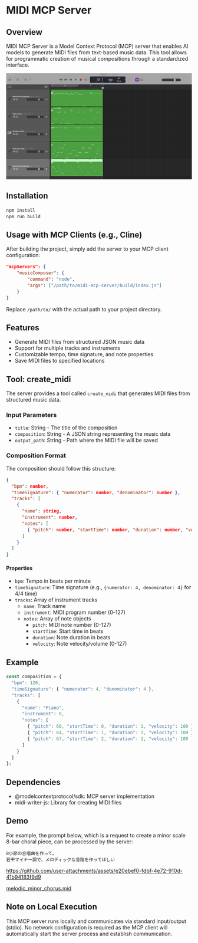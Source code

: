 # MIDI MCP Server

## Overview
MIDI MCP Server is a Model Context Protocol (MCP) server that enables AI models to generate MIDI files from text-based music data. This tool allows for programmatic creation of musical compositions through a standardized interface.

![mid](docs/mid.png)

## Installation

```bash
npm install
npm run build
```

## Usage with MCP Clients (e.g., Cline)

After building the project, simply add the server to your MCP client configuration:

```json
"mcpServers": {
    "musicComposer": {
        "command": "node",
        "args": ["/path/to/midi-mcp-server/build/index.js"]
    }
}
```

Replace `/path/to/` with the actual path to your project directory.

## Features

- Generate MIDI files from structured JSON music data
- Support for multiple tracks and instruments
- Customizable tempo, time signature, and note properties
- Save MIDI files to specified locations

## Tool: create_midi

The server provides a tool called `create_midi` that generates MIDI files from structured music data.

### Input Parameters

- `title`: String - The title of the composition
- `composition`: String - A JSON string representing the music data
- `output_path`: String - Path where the MIDI file will be saved

### Composition Format

The composition should follow this structure:

```json
{
  "bpm": number,
  "timeSignature": { "numerator": number, "denominator": number },
  "tracks": [
    {
      "name": string,
      "instrument": number,
      "notes": [
        { "pitch": number, "startTime": number, "duration": number, "velocity": number }
      ]
    }
  ]
}
```

#### Properties

- `bpm`: Tempo in beats per minute
- `timeSignature`: Time signature (e.g., `{numerator: 4, denominator: 4}` for 4/4 time)
- `tracks`: Array of instrument tracks
    - `name`: Track name
    - `instrument`: MIDI program number (0-127)
    - `notes`: Array of note objects
        - `pitch`: MIDI note number (0-127)
        - `startTime`: Start time in beats
        - `duration`: Note duration in beats
        - `velocity`: Note velocity/volume (0-127)

## Example

```javascript
const composition = {
  "bpm": 120,
  "timeSignature": { "numerator": 4, "denominator": 4 },
  "tracks": [
    {
      "name": "Piano",
      "instrument": 0,
      "notes": [
        { "pitch": 60, "startTime": 0, "duration": 1, "velocity": 100 },
        { "pitch": 64, "startTime": 1, "duration": 1, "velocity": 100 },
        { "pitch": 67, "startTime": 2, "duration": 1, "velocity": 100 }
      ]
    }
  ]
};
```

## Dependencies

- @modelcontextprotocol/sdk: MCP server implementation
- midi-writer-js: Library for creating MIDI files

## Demo

For example, the prompt below, which is a request to create a minor scale 8-bar choral piece, can be processed by the server:

```text
8小節の合唱曲を作って。
若干マイナー調で、メロディックな音階を作ってほしい
```



https://github.com/user-attachments/assets/e20ebef0-fdbf-4e72-910d-41b94183f9d9





[melodic_minor_chorus.mid](docs/melodic_minor_chorus.mid)

## Note on Local Execution

This MCP server runs locally and communicates via standard input/output (stdio). No network configuration is required as the MCP client will automatically start the server process and establish communication.

